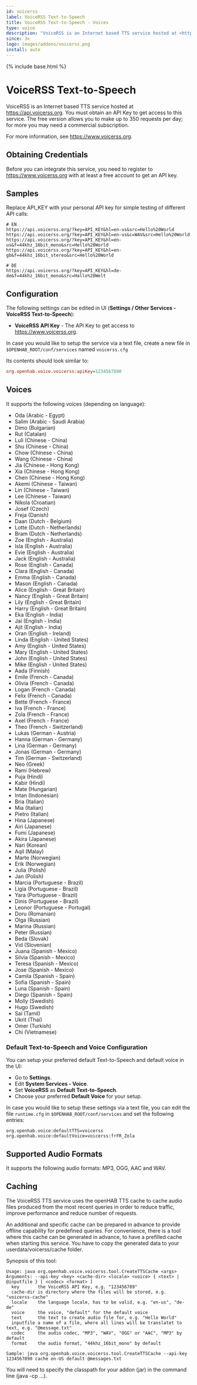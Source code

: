 ```yaml
---
id: voicerss
label: VoiceRSS Text-to-Speech
title: VoiceRSS Text-to-Speech - Voices
type: voice
description: "VoiceRSS is an Internet based TTS service hosted at <https://api.voicerss.org>."
since: 3x
logo: images/addons/voicerss.png
install: auto
---
```


<!-- Attention authors: Do not edit directly. Please add your changes to the appropriate source repository -->

{% include base.html %}

# VoiceRSS Text-to-Speech

<AddonLogo />

VoiceRSS is an Internet based TTS service hosted at <https://api.voicerss.org>.
You must obtain an API Key to get access to this service.
The free version allows you to make up to 350 requests per day; for more you may need a commercial subscription.

For more information, see <https://www.voicerss.org>.

## Obtaining Credentials

Before you can integrate this service, you need to register to https://www.voicerss.org with at least a free account to get an API key.

## Samples

Replace API_KEY with your personal API key for simple testing of different API calls:

```
# EN
https://api.voicerss.org/?key=API_KEY&hl=en-us&src=Hello%20World
https://api.voicerss.org/?key=API_KEY&hl=en-us&c=WAV&src=Hello%20World
https://api.voicerss.org/?key=API_KEY&hl=en-us&f=44khz_16bit_mono&src=Hello%20World
https://api.voicerss.org/?key=API_KEY&hl=en-gb&f=44khz_16bit_stereo&src=Hello%20World

# DE
https://api.voicerss.org/?key=API_KEY&hl=de-de&f=44khz_16bit_mono&src=Hallo%20Welt
```

## Configuration

The following settings can be edited in UI (**Settings / Other Services - VoiceRSS Text-to-Speech**):

- **VoiceRSS API Key** - The API Key to get access to https://www.voicerss.org.

In case you would like to setup the service via a text file, create a new file in `$OPENHAB_ROOT/conf/services` named `voicerss.cfg`

Its contents should look similar to:

```ini
org.openhab.voice.voicerss:apiKey=1234567890
```

## Voices

It supports the following voices (depending on language):

- Oda (Arabic - Egypt)
- Salim (Arabic - Saudi Arabia)
- Dimo (Bulgarian)
- Rut (Catalan)
- Luli (Chinese - China)
- Shu (Chinese - China)
- Chow (Chinese - China)
- Wang (Chinese - China)
- Jia (Chinese - Hong Kong)
- Xia (Chinese - Hong Kong)
- Chen (Chinese - Hong Kong)
- Akemi (Chinese - Taiwan)
- Lin (Chinese - Taiwan)
- Lee (Chinese - Taiwan)
- Nikola (Croatian)
- Josef (Czech)
- Freja (Danish)
- Daan (Dutch - Belgium)
- Lotte (Dutch - Netherlands)
- Bram (Dutch - Netherlands)
- Zoe (English - Australia)
- Isla (English - Australia)
- Evie (English - Australia)
- Jack (English - Australia)
- Rose (English - Canada)
- Clara (English - Canada)
- Emma (English - Canada)
- Mason (English - Canada)
- Alice (English - Great Britain)
- Nancy (English - Great Britain)
- Lily (English - Great Britain)
- Harry (English - Great Britain)
- Eka (English - India)
- Jai (English - India)
- Ajit (English - India)
- Oran (English - Ireland)
- Linda (English - United States)
- Amy (English - United States)
- Mary (English - United States)
- John (English - United States)
- Mike (English - United States)
- Aada (Finnish)
- Emile (French - Canada)
- Olivia (French - Canada)
- Logan (French - Canada)
- Felix (French - Canada)
- Bette (French - France)
- Iva (French - France)
- Zola (French - France)
- Axel (French - France)
- Theo (French - Switzerland)
- Lukas (German - Austria)
- Hanna (German - Germany)
- Lina (German - Germany)
- Jonas (German - Germany)
- Tim (German - Switzerland)
- Neo (Greek)
- Rami (Hebrew)
- Puja (Hindi)
- Kabir (Hindi)
- Mate (Hungarian)
- Intan (Indonesian)
- Bria (Italian)
- Mia (Italian)
- Pietro (Italian)
- Hina (Japanese)
- Airi (Japanese)
- Fumi (Japanese)
- Akira (Japanese)
- Nari (Korean)
- Aqil (Malay)
- Marte (Norwegian)
- Erik (Norwegian)
- Julia (Polish)
- Jan (Polish)
- Marcia (Portuguese - Brazil)
- Ligia (Portuguese - Brazil)
- Yara (Portuguese - Brazil)
- Dinis (Portuguese - Brazil)
- Leonor (Portuguese - Portugal)
- Doru (Romanian)
- Olga (Russian)
- Marina (Russian)
- Peter (Russian)
- Beda (Slovak)
- Vid (Slovenian)
- Juana (Spanish - Mexico)
- Silvia (Spanish - Mexico)
- Teresa (Spanish - Mexico)
- Jose (Spanish - Mexico)
- Camila (Spanish - Spain)
- Sofia (Spanish - Spain)
- Luna (Spanish - Spain)
- Diego (Spanish - Spain)
- Molly (Swedish)
- Hugo (Swedish)
- Sai (Tamil)
- Ukrit (Thai)
- Omer (Turkish)
- Chi (Vietnamese)

### Default Text-to-Speech and Voice Configuration

You can setup your preferred default Text-to-Speech and default voice in the UI:

- Go to **Settings**.
- Edit **System Services - Voice**.
- Set **VoiceRSS** as **Default Text-to-Speech**.
- Choose your preferred **Default Voice** for your setup.

In case you would like to setup these settings via a text file, you can edit the file `runtime.cfg` in `$OPENHAB_ROOT/conf/services` and set the following entries:

```
org.openhab.voice:defaultTTS=voicerss
org.openhab.voice:defaultVoice=voicerss:frFR_Zola
```

## Supported Audio Formats

It supports the following audio formats: MP3, OGG, AAC and WAV.

## Caching

The VoiceRSS TTS service uses the openHAB TTS cache to cache audio files produced from the most recent queries in order to reduce traffic, improve performance and reduce number of requests.

An additional and specific cache can be prepared in advance to provide offline capability for predefined queries.
For convenience, there is a tool where this cache can be generated in advance, to have a prefilled cache when starting this service.
You have to copy the generated data to your userdata/voicerss/cache folder.

Synopsis of this tool:

```
Usage: java org.openhab.voice.voicerss.tool.CreateTTSCache <args>
Arguments: --api-key <key> <cache-dir> <locale> <voice> { <text> | @inputfile } [ <codec> <format> ]
  key       the VoiceRSS API Key, e.g. "123456789"
  cache-dir is directory where the files will be stored, e.g. "voicerss-cache"
  locale    the language locale, has to be valid, e.g. "en-us", "de-de"
  voice     the voice, "default" for the default voice
  text      the text to create audio file for, e.g. "Hello World"
  inputfile a name of a file, where all lines will be translatet to text, e.g. "@message.txt"
  codec     the audio codec, "MP3", "WAV", "OGG" or "AAC", "MP3" by default
  format    the audio format, "44khz_16bit_mono" by default

Sample: java org.openhab.voice.voicerss.tool.CreateTTSCache --api-key 1234567890 cache en-US default @messages.txt
```

You will need to specify the classpath for your addon (jar) in the command line (java -cp <path> ...).
